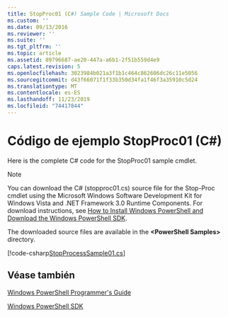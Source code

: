 ```yaml
---
title: StopProc01 (C#) Sample Code | Microsoft Docs
ms.custom: ''
ms.date: 09/13/2016
ms.reviewer: ''
ms.suite: ''
ms.tgt_pltfrm: ''
ms.topic: article
ms.assetid: 89796687-ae20-447a-a6b1-2f51b559d4e9
caps.latest.revision: 5
ms.openlocfilehash: 3023984b021a3f1b1c464c862606dc26c11e5056
ms.sourcegitcommit: d43f66071f1f33b350d34fa1f46f3a35910c5d24
ms.translationtype: MT
ms.contentlocale: es-ES
ms.lasthandoff: 11/23/2019
ms.locfileid: "74417844"
---
```

# <a name="stopproc01-c-sample-code"></a>Código de ejemplo StopProc01 (C#)

Here is the complete C# code for the StopProc01 sample cmdlet.

> [!NOTE]
> You can download the C# (stopproc01.cs) source file for the Stop-Proc cmdlet using the Microsoft Windows Software Development Kit for Windows Vista and .NET Framework 3.0 Runtime Components. For download instructions, see [How to Install Windows PowerShell and Download the Windows PowerShell SDK](/powershell/scripting/developer/installing-the-windows-powershell-sdk).
>
> The downloaded source files are available in the **\<PowerShell Samples>** directory.

[!code-csharp[StopProcessSample01.cs](../../../../powershell-sdk-samples/SDK-2.0/csharp/StopProcessSample01/StopProcessSample01.cs#L11-L212 "StopProcessSample01.cs")]

## <a name="see-also"></a>Véase también

[Windows PowerShell Programmer's Guide](./windows-powershell-programmer-s-guide.md)

[Windows PowerShell SDK](../windows-powershell-reference.md)

